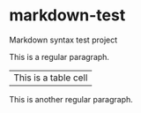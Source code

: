 markdown-test
=============

Markdown syntax test project

This is a regular paragraph.

<table>
    <tr>
        <td>This is a table cell</td>
    </tr>
</table>

This is another regular paragraph.
